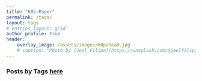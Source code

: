 ```yaml
---
title: "60s-Paper"
permalink: /tags/
layout: tags
# entries_layout: grid
author_profile: true
header:
    overlay_image: /assets/images/60pahead.jpg
    # caption: "Photo by [Joel Filipe](https://unsplash.com/@joelfilip) on [Unsplash](https://unsplash.com)"
---
```

### Posts by <strong><i class="fas fa-fw fa-tags" aria-hidden="true"></i>  Tags [here](/tags)
